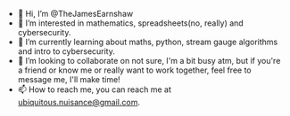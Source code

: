 - 👋 Hi, I’m @TheJamesEarnshaw
- 👀 I’m interested in mathematics, spreadsheets(no, really) and cybersecurity.
- 🌱 I’m currently learning about maths, python, stream gauge algorithms and intro to cybersecurity.
- 💞️ I’m looking to collaborate on not sure, I'm a bit busy atm, but if you're a friend or know me or really want to work together, feel free to message me, I'll make time!
- 📫 How to reach me, you can reach me at ubiquitous.nuisance@gmail.com.

<!---
TheJamesEarnshaw/TheJamesEarnshaw is a ✨ special ✨ repository because its `README.md` (this file) appears on your GitHub profile.
You can click the Preview link to take a look at your changes.
--->
